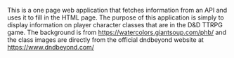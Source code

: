 This is a one page web application that fetches information from an API and uses it to fill in the HTML page.
The purpose of this application is simply to display information on player character classes that are in the D&D TTRPG game.
The background is from https://watercolors.giantsoup.com/phb/ and the class images are directly from the official dndbeyond website at https://www.dndbeyond.com/